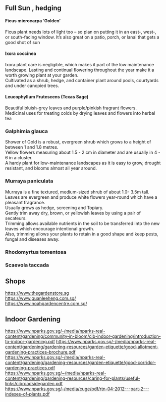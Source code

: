 

## Full Sun , hedging

#### Ficus microcarpa ‘Golden’
Ficus plant needs lots of light too – so plan on putting it in an east-, west-, or south-facing window.  It’s also great on a patio, porch, or lanai that gets a good shot of sun  

#### Ixora coccinea  
Ixora plant care is negligible, which makes it part of the low maintenance landscape. 
Lasting and continual flowering throughout the year make it a worth growing plant at your garden.  
Cultivated as a shrub, hedge, and container plant around pools, courtyards and under canopied trees.  

#### Leucophyllum Frutescens (Texas Sage)
Beautiful bluish-grey leaves and purple/pinkish fragrant flowers.  
Medicinal uses for treating colds by drying leaves and flowers into herbal tea  

### Galphimia glauca  
Shower of Gold is a robust, evergreen shrub which grows to a height of between 1 and 1.8 metres.  
Yellow flowers measuring about 1.5 - 2 cm in diameter and are usually in 4 - 6 in a cluster.  
A hardy plant for low-maintenance landscapes as it is easy to grow, drought resistant, and blooms almost all year around.  


### Murraya paniculata 
Murraya is a fine textured, medium-sized shrub of about 1.0- 3.5m tall.  
Leaves are evergreen and produce white flowers year-round which have a pleasant fragrance.  
Usually grows as hedge, screening and Topiary.   
Gently trim away dry, brown, or yellowish leaves by using a pair of secateurs.  
Trimming allows available nutrients in the soil to be transferred into the new leaves which encourage intentional growth.  
Also, trimming allows your plants to retain in a good shape and keep pests, fungal and diseases away.  

### Rhodomyrtus tomentosa

### Scaevola taccada  

## Shops
https://www.thegardenstore.sg  
https://www.guanleeheng.com.sg/  
https://www.noahgardencentre.com.sg/  

## Indoor Gardening
https://www.nparks.gov.sg/-/media/nparks-real-content/gardening/community-in-bloom/cib-indoor-gardening/introduction-to-indoor-gardening.pdf
https://www.nparks.gov.sg/-/media/nparks-real-content/gardening/gardening-resources/garden-etiquette/good-allotment-gardening-practices-brochure.pdf  
https://www.nparks.gov.sg/-/media/nparks-real-content/gardening/gardening-resources/garden-etiquette/good-corridor-gardening-practices.pdf  
https://www.nparks.gov.sg/~/media/nparks-real-content/gardening/gardening-resources/caring-for-plants/useful-links/cibroadsidegarden.pdf   
https://www.nparks.gov.sg/-/media/cuge/pdf/rtn-04-2012---part-2---indexes-of-plants.pdf  

